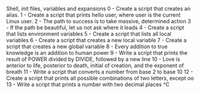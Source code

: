 Shell, init files, variables and expansions
0 - Create a script that creates an alias.
1 - Create a script that prints hello user, where user is the current Linux user.
2 - The path to success is to take massive, determined action
3 - If the path be beautiful, let us not ask where it leads 
4 - Create a script that lists environment variables
5 - Create a script that lists all local variables
6 - Create a script that creates a new local variable
7 - Create a script that creates a new global variable
8 - Every addition to true knowledge is an addition to human power
9 - Write a script that prints the result of POWER divided by DIVIDE, followed by a new line
10 - Love is anterior to life, posterior to death, initial of creation, and the exponent of breath
11 - Write a script that converts a number from base 2 to base 10
12 - Create a script that prints all possible combinations of two letters, except oo
13 - Write a script that prints a number with two decimal places
^C
